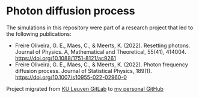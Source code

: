 # Photon diffusion process

The simulations in this repository were part of a research project that led to the following publications:
* Freire Oliveira, G. E., Maes, C., & Meerts, K. (2022). Resetting photons. Journal of Physics. A, Mathematical and Theoretical, 55(41), 414004. https://doi.org/10.1088/1751-8121/ac9261
* Freire Oliveira, G. E., Maes, C., & Meerts, K. (2022). Photon frequency diffusion process. Journal of Statistical Physics, 189(1). https://doi.org/10.1007/s10955-022-02960-0

Project migrated from [KU Leuven GitLab](https://gitlab.kuleuven.be/u0131889/photon-diffusion-process) to [my personal GitHub](https://github.com/kaspermeerts/photon-diffusion-process)
